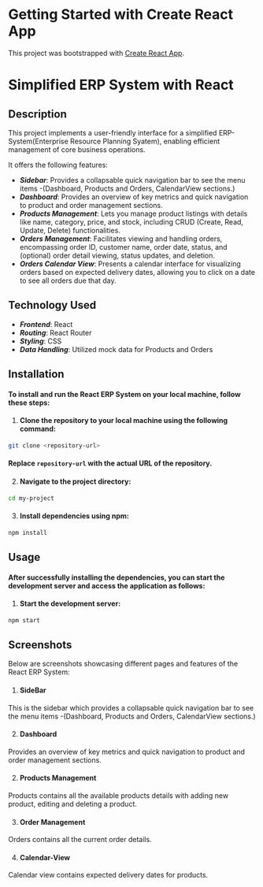 # Getting Started with Create React App

This project was bootstrapped with [Create React App](https://github.com/facebook/create-react-app).

# Simplified ERP System with React

## Description
This project implements a user-friendly interface for a simplified ERP-System(Enterprise Resource Planning Syatem), enabling efficient management of core business operations. 

It offers the following features:

* ***Sidebar***: Provides a collapsable quick navigation bar to see the menu items -(Dashboard, Products and Orders, CalendarView sections.) 
* ***Dashboard***: Provides an overview of key metrics and quick navigation to product and order management sections.
* ***Products Management***: Lets you manage product listings with details like name, category, price, and stock, including CRUD (Create, Read, Update, Delete) functionalities.
* ***Orders Management***: Facilitates viewing and handling orders, encompassing order ID, customer name, order date, status, and (optional) order detail viewing, status updates, and deletion.
* ***Orders Calendar View***: Presents a calendar interface for visualizing orders based on expected delivery dates, allowing you to click on a date to see all orders due that day.


## Technology Used
* ***Frontend***: React
* ***Routing***: React Router
* ***Styling***: CSS
* ***Data Handling***: Utilized mock data for Products and Orders

## Installation
#### To install and run the React ERP System on your local machine, follow these steps:
1. #### Clone the repository to your local machine using the following command:
```bash
git clone <repository-url>
```
#### Replace ```repository-url``` with the actual URL of the repository.

2. #### Navigate to the project directory:
```bash
cd my-project
```

3. #### Install dependencies using npm:
```bash
npm install
```
## Usage
#### After successfully installing the dependencies, you can start the development server and access the application as follows:

1. #### Start the development server:
```bash
npm start
```

## Screenshots
Below are screenshots showcasing different pages and features of the React ERP System:

1. #### SideBar

This is the sidebar which provides a collapsable quick navigation bar to see the menu items -(Dashboard, Products and Orders, CalendarView sections.) 



2. #### Dashboard

Provides an overview of key metrics and quick navigation to product and order management sections.


2. #### Products Management

Products contains all the available products details with adding new product, editing and deleting a product.




3. #### Order Management

Orders contains all the current order details.



4. #### Calendar-View

Calendar view contains expected delivery dates for products. 



